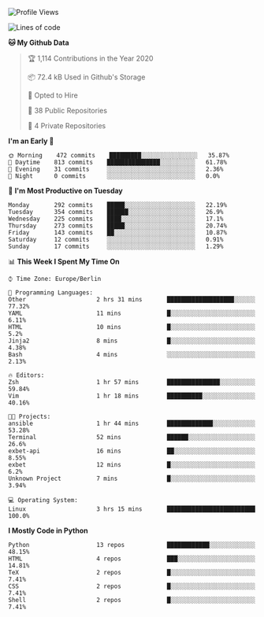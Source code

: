 <!--START_SECTION:waka-->
![Profile Views](http://img.shields.io/badge/Profile%20Views-1-blue)

![Lines of code](https://img.shields.io/badge/From%20Hello%20World%20I%27ve%20Written-576363%20lines%20of%20code-blue)

**🐱 My Github Data** 

> 🏆 1,114 Contributions in the Year 2020
 > 
> 📦 72.4 kB Used in Github's Storage 
 > 
> 💼 Opted to Hire
 > 
> 📜 38 Public Repositories
 > 
> 🔑 4 Private Repositories 

**I'm an Early 🐤** 

```text
🌞 Morning    472 commits    █████████░░░░░░░░░░░░░░░░   35.87% 
🌆 Daytime    813 commits    ███████████████░░░░░░░░░░   61.78% 
🌃 Evening    31 commits     ░░░░░░░░░░░░░░░░░░░░░░░░░   2.36% 
🌙 Night      0 commits      ░░░░░░░░░░░░░░░░░░░░░░░░░   0.0%

```
📅 **I'm Most Productive on Tuesday** 

```text
Monday       292 commits    █████░░░░░░░░░░░░░░░░░░░░   22.19% 
Tuesday      354 commits    ██████░░░░░░░░░░░░░░░░░░░   26.9% 
Wednesday    225 commits    ████░░░░░░░░░░░░░░░░░░░░░   17.1% 
Thursday     273 commits    █████░░░░░░░░░░░░░░░░░░░░   20.74% 
Friday       143 commits    ██░░░░░░░░░░░░░░░░░░░░░░░   10.87% 
Saturday     12 commits     ░░░░░░░░░░░░░░░░░░░░░░░░░   0.91% 
Sunday       17 commits     ░░░░░░░░░░░░░░░░░░░░░░░░░   1.29%

```


📊 **This Week I Spent My Time On** 

```text
⌚︎ Time Zone: Europe/Berlin

💬 Programming Languages: 
Other                    2 hrs 31 mins       ███████████████████░░░░░░   77.32% 
YAML                     11 mins             █░░░░░░░░░░░░░░░░░░░░░░░░   6.11% 
HTML                     10 mins             █░░░░░░░░░░░░░░░░░░░░░░░░   5.2% 
Jinja2                   8 mins              █░░░░░░░░░░░░░░░░░░░░░░░░   4.38% 
Bash                     4 mins              ░░░░░░░░░░░░░░░░░░░░░░░░░   2.13%

🔥 Editors: 
Zsh                      1 hr 57 mins        ███████████████░░░░░░░░░░   59.84% 
Vim                      1 hr 18 mins        ██████████░░░░░░░░░░░░░░░   40.16%

🐱‍💻 Projects: 
ansible                  1 hr 44 mins        █████████████░░░░░░░░░░░░   53.28% 
Terminal                 52 mins             ██████░░░░░░░░░░░░░░░░░░░   26.6% 
exbet-api                16 mins             ██░░░░░░░░░░░░░░░░░░░░░░░   8.55% 
exbet                    12 mins             █░░░░░░░░░░░░░░░░░░░░░░░░   6.2% 
Unknown Project          7 mins              █░░░░░░░░░░░░░░░░░░░░░░░░   3.94%

💻 Operating System: 
Linux                    3 hrs 15 mins       █████████████████████████   100.0%

```

**I Mostly Code in Python** 

```text
Python                   13 repos            ████████████░░░░░░░░░░░░░   48.15% 
HTML                     4 repos             ███░░░░░░░░░░░░░░░░░░░░░░   14.81% 
TeX                      2 repos             █░░░░░░░░░░░░░░░░░░░░░░░░   7.41% 
CSS                      2 repos             █░░░░░░░░░░░░░░░░░░░░░░░░   7.41% 
Shell                    2 repos             █░░░░░░░░░░░░░░░░░░░░░░░░   7.41%

```



<!--END_SECTION:waka-->

